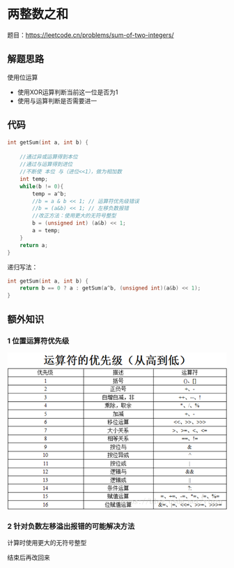 # 两整数之和

题目：<https://leetcode.cn/problems/sum-of-two-integers/>

## 解题思路

使用位运算

+ 使用XOR运算判断当前这一位是否为1
+ 使用与运算判断是否需要进一

## 代码

```c++
int getSum(int a, int b) {

    //通过异或运算得到本位
    //通过与运算得到进位
    //不断使 本位 与（进位<<1），做为相加数
    int temp;    
    while(b != 0){
        temp = a^b;
        //b = a & b << 1; // 运算符优先级错误
        //b = (a&b) << 1; // 左移负数报错
        //改正方法：使用更大的无符号整型
        b = (unsigned int) (a&b) << 1;
        a = temp;
    }
    return a;
}
```

递归写法：

```c++
int getSum(int a, int b) {
    return b == 0 ? a : getSum(a^b, (unsigned int)(a&b) << 1);
}
```

## 额外知识

### 1 位置运算符优先级

![算法优先级](371Img/371Img_20180721141349965.png)

### 2 针对负数左移溢出报错的可能解决方法

计算时使用更大的无符号整型

结束后再改回来
